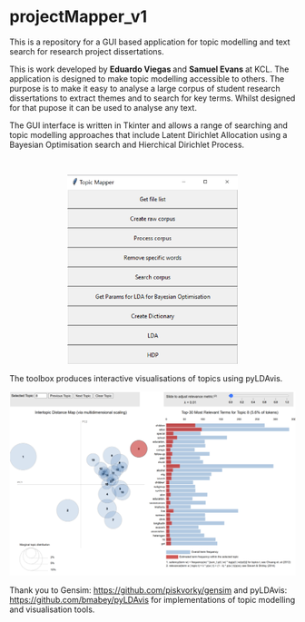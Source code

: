 # projectMapper_v1
 
This is a repository for a GUI based application for topic modelling and text search for research project dissertations.  

This is work developed by <b> Eduardo Viegas </b> and <b> Samuel Evans </b> at KCL.   The application is designed to make topic modelling accessible to others.  The purpose is to make it easy to analyse a large corpus of student research dissertations to extract themes and to search for key terms.  Whilst designed for that pupose it can be used to analyse any text.

The GUI interface is written in Tkinter and allows a range of searching and topic modelling approaches that include Latent Dirichlet Allocation using a Bayesian Optimisation search and Hierchical Dirichlet Process.

<br>

<p align="center">
  <img src="GUI_overview.png" width="300" >
</p>

The toolbox produces interactive visualisations of topics using pyLDAvis.

<p align="center">
  <img src="Visualisation.png" width="700" >
</p>

Thank you to Gensim: https://github.com/piskvorky/gensim and pyLDAvis: https://github.com/bmabey/pyLDAvis for implementations of topic modelling and visualisation tools.

